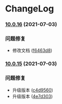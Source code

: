 # ChangeLog
### [10.0.16](https://github.com/mimanghuilang/node/compare/v10.0.15...v10.0.16) (2021-07-03)


### 问题修复

* 修改文档 ([f6463d8](https://github.com/mimanghuilang/node/commit/f6463d8f60af4ad268b14475c95a15882d6a50a3))

### [10.0.15](https://github.com/mimanghuilang/node/compare/v10.0.14...v10.0.15) (2021-07-03)


### 问题修复

* 升级版本 ([c4d9560](https://github.com/mimanghuilang/node/commit/c4d9560d93fd9cca03b35c1af65da77b24f771ee))
* 升级版本 ([4e7d303](https://github.com/mimanghuilang/node/commit/4e7d30315cc1a172d22aabbccf1334e3e9d58e2b))
